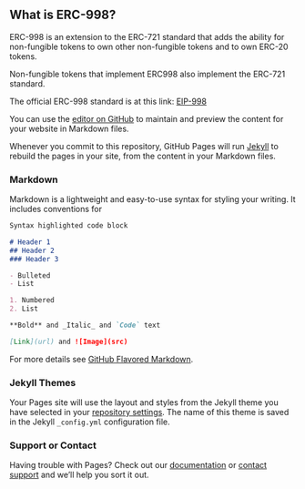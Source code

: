 ## What is ERC-998?

ERC-998 is an extension to the ERC-721 standard that adds the ability for non-fungible tokens to own other non-fungible tokens and to own ERC-20 tokens.

Non-fungible tokens that implement ERC998 also implement the ERC-721 standard.

The official ERC-998 standard is at this link: [EIP-998](https://eips.ethereum.org/EIPS/eip-998)

You can use the [editor on GitHub](https://github.com/mudgen/erc998.org/edit/master/README.md) to maintain and preview the content for your website in Markdown files.

Whenever you commit to this repository, GitHub Pages will run [Jekyll](https://jekyllrb.com/) to rebuild the pages in your site, from the content in your Markdown files.

### Markdown

Markdown is a lightweight and easy-to-use syntax for styling your writing. It includes conventions for

```markdown
Syntax highlighted code block

# Header 1
## Header 2
### Header 3

- Bulleted
- List

1. Numbered
2. List

**Bold** and _Italic_ and `Code` text

[Link](url) and ![Image](src)
```

For more details see [GitHub Flavored Markdown](https://guides.github.com/features/mastering-markdown/).

### Jekyll Themes

Your Pages site will use the layout and styles from the Jekyll theme you have selected in your [repository settings](https://github.com/mudgen/erc998.org/settings). The name of this theme is saved in the Jekyll `_config.yml` configuration file.

### Support or Contact

Having trouble with Pages? Check out our [documentation](https://help.github.com/categories/github-pages-basics/) or [contact support](https://github.com/contact) and we’ll help you sort it out.
